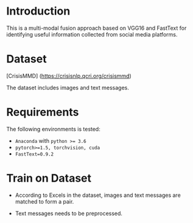 # Introduction

This is a multi-modal fusion approach based on VGG16 and FastText for identifying useful information collected from social media platforms. 

# Dataset

[CrisisMMD] (https://crisisnlp.qcri.org/crisismmd)

The dataset includes images and text messages. 



# Requirements

The following environments is tested:

- `Anaconda` with `python >= 3.6`
- `pytorch>=1.5, torchvision, cuda`
- `FastText=0.9.2`

# Train on Dataset

- According to Excels in the dataset, images and text messages are matched to form a pair.

- Text messages needs to be preprocessed.

